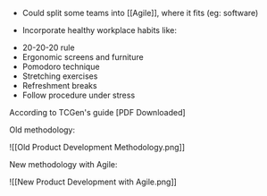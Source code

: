 * Could split some teams into [[Agile]], where it fits (eg: software)

* Incorporate healthy workplace habits like:
- 20-20-20 rule
- Ergonomic screens and furniture
- Pomodoro technique
- Stretching exercises
- Refreshment breaks
- Follow procedure under stress

According to TCGen's guide \[PDF Downloaded\]

Old methodology:

![[Old Product Development Methodology.png]]

New methodology with Agile:

![[New Product Development with Agile.png]]